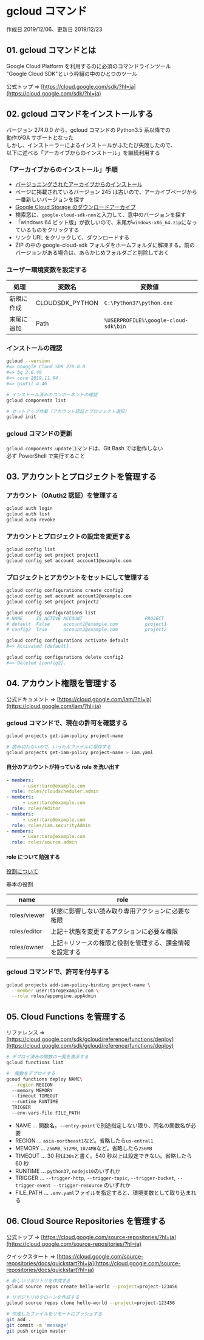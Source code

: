 # gcloud コマンド

作成日 2019/12/06、更新日 2019/12/23

## 01. gcloud コマンドとは

Google Cloud Platform を利用するのに必須のコマンドラインツール\
"Google Cloud SDK"という枠組の中のひとつのツール

公式トップ => [https://cloud.google.com/sdk/?hl=ja](https://cloud.google.com/sdk/?hl=ja)

## 02. gcloud コマンドをインストールする

バージョン 274.0.0 から、gcloud コマンドの Python3.5 系以降での\
動作がGA サポートとなった\
しかし、インストーラーによるインストールがふたたび失敗したので、\
以下に述べる「アーカイブからのインストール」を継続利用する

### 「アーカイブからのインストール」手順

-   [バージョニングされたアーカイブからのインストール](https://cloud.google.com/sdk/docs/downloads-versioned-archives)
-   ページに掲載されているバージョン 245 は古いので、アーカイブページから一番新しいバージョンを探す
-   [Google Cloud Storage のダウンロードアーカイブ](https://console.cloud.google.com/storage/browser/cloud-sdk-release?authuser=0)
-   検索窓に、`google-cloud-sdk-nnn`と入力して、意中のバージョンを探す
-   「windows 64 ビット版」が欲しいので、末尾が`windows-x86_64.zip`になっているものをクリックする
-   リンク URL をクリックして、ダウンロードする
-   ZIP の中の google-cloud-sdk フォルダをホームフォルダに解凍する。前のバージョンがある場合は、あらかじめフォルダごと削除しておく

### ユーザー環境変数を設定する

| 処理       | 変数名          | 変数値                               |
| ---------- | --------------- | ------------------------------------ |
| 新規に作成 | CLOUDSDK_PYTHON | `C:\Python37\python.exe`             |
| 末尾に追加 | Path            | `%USERPROFILE%\google-cloud-sdk\bin` |

### インストールの確認

```bash
gcloud --version
#=> Googgle Cloud SDK 270.0.0
#=> bq 2.0.49
#=> core 2019.11.04
#=> gsutil 4.46

# インストール済みのコンポーネントの確認
gcloud components list

# セットアップ作業（アカウント認証とプロジェクト選択）
gcloud init
```

### gcloud コマンドの更新

`gcloud components update`コマンドは、Git Bash では動作しない\
必ず PowerShell で実行すること

## 03. アカウントとプロジェクトを管理する

### アカウント（OAuth2 認証）を管理する

```bash
gcloud auth login
gcloud auth list
gcloud auto revoke
```

### アカウントとプロジェクトの設定を変更する

```bash
gcloud config list
gcloud config set project project1
gcloud config set account account1@example.com
```

### プロジェクトとアカウントをセットにして管理する

```bash
gcloud config configurations create config2
gcloud config set account account2@example.com
gcloud config set project project2

gcloud config configurations list
# NAME     IS_ACTIVE ACCOUNT                       PROJECT
# default  False     account1@example.com          project1
# config2  True      account2@example.com          project2

gcloud config configurations activate default
#=> Activated [default].

gcloud config configurations delete config2
#=> Deleted [config2].
```

## 04. アカウント権限を管理する

公式ドキュメント => [https://cloud.google.com/iam/?hl=ja](https://cloud.google.com/iam/?hl=ja)

### gcloud コマンドで、現在の許可を確認する

```bash
gcloud projects get-iam-policy project-name

# 読み切れないので、いったんファイルに保存する
gcloud projects get-iam-policy project-name > iam.yaml
```

#### 自分のアカウントが持っている role を洗い出す

```yaml
- members:
      - user:taro@example.com
  role: roles/cloudscheduler.admin
- members:
      - user:taro@example.com
  role: roles/editor
- members:
      - user:taro@example.com
  role: roles/iam.securityAdmin
- members:
      - user:taro@example.com
  role: roles/source.admin
```

#### role について勉強する

[役割について](https://cloud.google.com/iam/docs/understanding-roles?hl=ja)

基本の役割

| name         | role                                                     |
| ------------ | -------------------------------------------------------- |
| roles/viewer | 状態に影響しない読み取り専用アクションに必要な権限       |
| roles/editor | 上記＋状態を変更するアクションに必要な権限               |
| roles/owner  | 上記＋リソースの権限と役割を管理する、課金情報を設定する |

### gcloud コマンドで、許可を付与する

```bash
gcloud projects add-iam-policy-binding project-name \
  --member user:taro@example.com \
  --role roles/appengine.appAdmin
```

## 05. Cloud Functions を管理する

リファレンス => [https://cloud.google.com/sdk/gcloud/reference/functions/deploy](https://cloud.google.com/sdk/gcloud/reference/functions/deploy)

```bash
# デプロイ済みの関数の一覧を表示する
gcloud functions list

#  関数をデプロイする
gcoud functions deploy NAME\
  --region REGION
  --memory MEMORY
  --timeout TIMEOUT
  --runtime RUNTIME
  TRIGGER
  --env-vars-file FILE_PATH
```

-   NAME ... 関数名。`--entry-point`で別途指定しない限り、同名の関数名が必要
-   REGION ... `asia-northeast1`など。省略したら`us-entral1`
-   MEMORY ... `256MB`, `512MB`, `1024MB`など。省略したら`256MB`
-   TIMEOUT ... 30 秒は`30s`と書く。540 秒以上は設定できない。省略したら 60 秒
-   RUNTIME ... `python37`, `nodejs10`のいずれか
-   TRIGGER ... `--trigger-http`, `--trigger-topic`, `--trigger-bucket`, `--trigger-event --trigger-resource` のいずれか
-   FILE_PATH ... `.env.yaml`ファイルを指定すると、環境変数として取り込まれる

## 06. Cloud Source Repositories を管理する

公式トップ => [https://cloud.google.com/source-repositories/?hl=ja](https://cloud.google.com/source-repositories/?hl=ja)

クイックスタート => [https://cloud.google.com/source-repositories/docs/quickstart?hl=ja](https://cloud.google.com/source-repositories/docs/quickstart?hl=ja)

```bash
# 新しいリポジトリを作成する
gcloud source repos create hello-world --project=project-123456

# リポジトリのクローンを作成する
gcloud source repos clone hello-world --project=project-123456

# 作成したファイルをリモートにプッシュする
git add .
git commit -m 'message'
git push origin master
```
